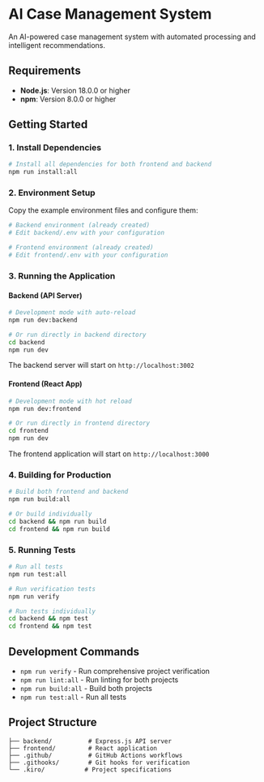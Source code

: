 # AI Case Management System

An AI-powered case management system with automated processing and intelligent recommendations.

## Requirements

- **Node.js**: Version 18.0.0 or higher
- **npm**: Version 8.0.0 or higher

## Getting Started

### 1. Install Dependencies

```bash
# Install all dependencies for both frontend and backend
npm run install:all
```

### 2. Environment Setup

Copy the example environment files and configure them:

```bash
# Backend environment (already created)
# Edit backend/.env with your configuration

# Frontend environment (already created)  
# Edit frontend/.env with your configuration
```

### 3. Running the Application

#### Backend (API Server)
```bash
# Development mode with auto-reload
npm run dev:backend

# Or run directly in backend directory
cd backend
npm run dev
```

The backend server will start on `http://localhost:3002`

#### Frontend (React App)
```bash
# Development mode with hot reload
npm run dev:frontend

# Or run directly in frontend directory
cd frontend
npm run dev
```

The frontend application will start on `http://localhost:3000`

### 4. Building for Production

```bash
# Build both frontend and backend
npm run build:all

# Or build individually
cd backend && npm run build
cd frontend && npm run build
```

### 5. Running Tests

```bash
# Run all tests
npm run test:all

# Run verification tests
npm run verify

# Run tests individually
cd backend && npm test
cd frontend && npm test
```

## Development Commands

- `npm run verify` - Run comprehensive project verification
- `npm run lint:all` - Run linting for both projects
- `npm run build:all` - Build both projects
- `npm run test:all` - Run all tests

## Project Structure

```
├── backend/          # Express.js API server
├── frontend/         # React application
├── .github/          # GitHub Actions workflows
├── .githooks/        # Git hooks for verification
└── .kiro/           # Project specifications
```